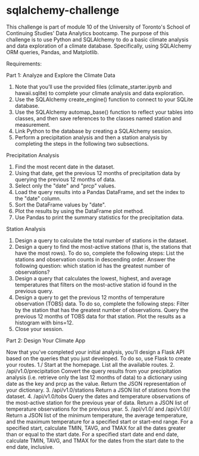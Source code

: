 # sqlalchemy-challenge

This challenge is part of module 10 of the University of Toronto's School of Continuing Studies' Data Analytics bootcamp.  The purpose of this challenge is to use Python and SQLAlchemy to do a basic climate analysis and data exploration of a climate database. Specifically, using SQLAlchemy ORM queries, Pandas, and Matplotlib.

Requirements:

Part 1: Analyze and Explore the Climate Data

1. Note that you’ll use the provided files (climate_starter.ipynb and hawaii.sqlite) to complete your climate analysis and data exploration.
2. Use the SQLAlchemy create_engine() function to connect to your SQLite database.
3. Use the SQLAlchemy automap_base() function to reflect your tables into classes, and then save references to the classes named station and measurement.
4. Link Python to the database by creating a SQLAlchemy session.
5. Perform a precipitation analysis and then a station analysis by completing the steps in the following two subsections.

Precipitation Analysis
1. Find the most recent date in the dataset.
2. Using that date, get the previous 12 months of precipitation data by querying the previous 12 months of data.
3. Select only the "date" and "prcp" values.
4. Load the query results into a Pandas DataFrame, and set the index to the "date" column.
5. Sort the DataFrame values by "date".
6. Plot the results by using the DataFrame plot method.
7. Use Pandas to print the summary statistics for the precipitation data.

Station Analysis
1. Design a query to calculate the total number of stations in the dataset.
2. Design a query to find the most-active stations (that is, the stations that have the most rows). To do so, complete the following steps:
        List the stations and observation counts in descending order.
        Answer the following question: which station id has the greatest number of observations?
3. Design a query that calculates the lowest, highest, and average temperatures that filters on the most-active station id found in the previous query.
4. Design a query to get the previous 12 months of temperature observation (TOBS) data. To do so, complete the following steps:
        Filter by the station that has the greatest number of observations.
        Query the previous 12 months of TOBS data for that station.
        Plot the results as a histogram with bins=12.
5. Close your session.

Part 2: Design Your Climate App

Now that you’ve completed your initial analysis, you’ll design a Flask API based on the queries that you just developed. To do so, use Flask to create your routes.
1./
    Start at the homepage.
    List all the available routes.
2. /api/v1.0/precipitation
    Convert the query results from your precipitation analysis (i.e. retrieve only the last 12 months of data) to a dictionary using date as the key and        prcp as the value.
    Return the JSON representation of your dictionary.
3. /api/v1.0/stations
    Return a JSON list of stations from the dataset.
4. /api/v1.0/tobs
    Query the dates and temperature observations of the most-active station for the previous year of data.
    Return a JSON list of temperature observations for the previous year.
5. /api/v1.0/<start> and /api/v1.0/<start>/<end>
    Return a JSON list of the minimum temperature, the average temperature, and the maximum temperature for a specified start or start-end range.
    For a specified start, calculate TMIN, TAVG, and TMAX for all the dates greater than or equal to the start date.
    For a specified start date and end date, calculate TMIN, TAVG, and TMAX for the dates from the start date to the end date, inclusive.

